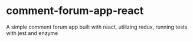 # comment-forum-app-react
A simple comment forum app built with react, utilizing redux, running tests with jest and enzyme
